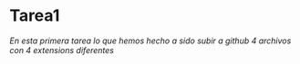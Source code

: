 # Tarea1

*En esta primera tarea lo que hemos hecho a sido subir a github 4 archivos con 4 extensions diferentes*

